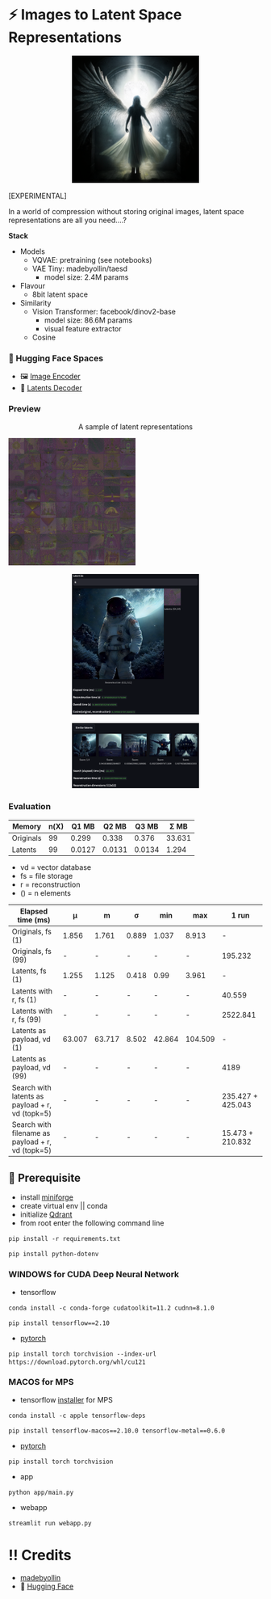 # ⚡ Images to Latent Space Representations

<p align='center'>
  <img width='50%' src="/asset/angel.png">
</p>

[EXPERIMENTAL]

In a world of compression without storing original images, latent space representations are all you need....?

**Stack**

- Models
    - VQVAE: pretraining (see notebooks)
    - VAE Tiny: madebyollin/taesd
      - model size: 2.4M params
- Flavour
    - 8bit latent space
- Similarity
  - Vision Transformer: facebook/dinov2-base
    - model size: 86.6M params
    - visual feature extractor
  - Cosine

### 🤗 Hugging Face Spaces

- 🖼 [Image Encoder](https://huggingface.co/spaces/ciCic/ImageEncoder)
- 🔢 [Latents Decoder](https://huggingface.co/spaces/ciCic/latents-decoder)

### Preview

<p align='center'>
<p align="center">A sample of latent representations</p>
  <img width='50%' src="/asset/latents.png">
</p>

<p align='center'>
  <img width='50%' src="/asset/astronaut.png">
</p>

<p align='center'>
  <img width='50%' src="/asset/similar_latents.png">
</p>

### Evaluation

| Memory    | n(X) | Q1 MB  | Q2 MB  | Q3  MB | Σ  MB  |
|-----------|------|--------|--------|--------|--------|
| Originals | 99   | 0.299  | 0.338  | 0.376  | 33.631 |
| Latents   | 99   | 0.0127 | 0.0131 | 0.0134 | 1.294  |

- vd = vector database
- fs = file storage
- r = reconstruction
- () = n elements

| Elapsed time (ms)                                | µ      | m      | σ     | min    | max     | 1 run                 |
|--------------------------------------------------|--------|--------|-------|--------|---------|-----------------------|
| Originals, fs (1)                                | 1.856  | 1.761  | 0.889 | 1.037  | 8.913   | -                     |
| Originals, fs (99)                               | -      | -      | -     | -      | -       | 195.232               |
| Latents, fs (1)                                  | 1.255  | 1.125  | 0.418 | 0.99   | 3.961   | -                     |
| Latents with r, fs (1)                           | -      | -      | -     | -      | -       | 40.559                |
| Latents with r, fs (99)                          | -      | -      | -     | -      | -       | 2522.841              |
| Latents as payload, vd (1)                       | 63.007 | 63.717 | 8.502 | 42.864 | 104.509 | -                     |
| Latents as payload, vd (99)                      | -      | -      | -     | -      | -       | 4189                  |
| Search with latents as payload + r, vd (topk=5)  | -      | -      | -     | -      | -       | 235.427 + 425.043     |
| Search with filename as payload + r, vd (topk=5) | -      | -      | -     | -      | -       | 15.473   +    210.832 |

## 🚀 Prerequisite

- install [miniforge](https://github.com/conda-forge/miniforge)
- create virtual env || conda
- initialize [Qdrant](https://qdrant.tech)
- from root enter the following command line

```commandline
pip install -r requirements.txt
```

```commandline
pip install python-dotenv
```

### **WINDOWS** for CUDA Deep Neural Network

- tensorflow

```commandline 
conda install -c conda-forge cudatoolkit=11.2 cudnn=8.1.0
```

```commandline
pip install tensorflow==2.10
```

- [pytorch](https://pytorch.org/get-started)

```commandline
pip install torch torchvision --index-url https://download.pytorch.org/whl/cu121
```

### **MACOS** for MPS

- tensorflow [installer](https://developer.apple.com/metal/tensorflow-plugin/) for MPS

```commandline 
conda install -c apple tensorflow-deps
```

```commandline
pip install tensorflow-macos==2.10.0 tensorflow-metal==0.6.0
```

- [pytorch](https://pytorch.org/get-started)

```commandline 
pip install torch torchvision
```

- app

```commandline
python app/main.py
```

- webapp

```commandline
streamlit run webapp.py
```

# !! Credits

- [madebyollin](https://github.com/madebyollin)
- 🤗 [Hugging Face](https://github.com/huggingface)